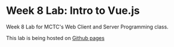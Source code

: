 # Week 8 Lab: Intro to Vue.js

Week 8 Lab for MCTC's Web Client and Server Programming class.

This lab is being hosted on [Github pages](https://github.com/MostlyRice/Week-8-Lab---Intro-to-Vue.Js)
